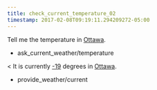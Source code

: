 ```yaml
---
title: check_current_temperature_02
timestamp: 2017-02-08T09:19:11.294209272-05:00
---
```


Tell me the temperature in [Ottawa](city).
* ask_current_weather/temperature

< It is currently [-19](temperature) degrees in [Ottawa](city).
* provide_weather/current
